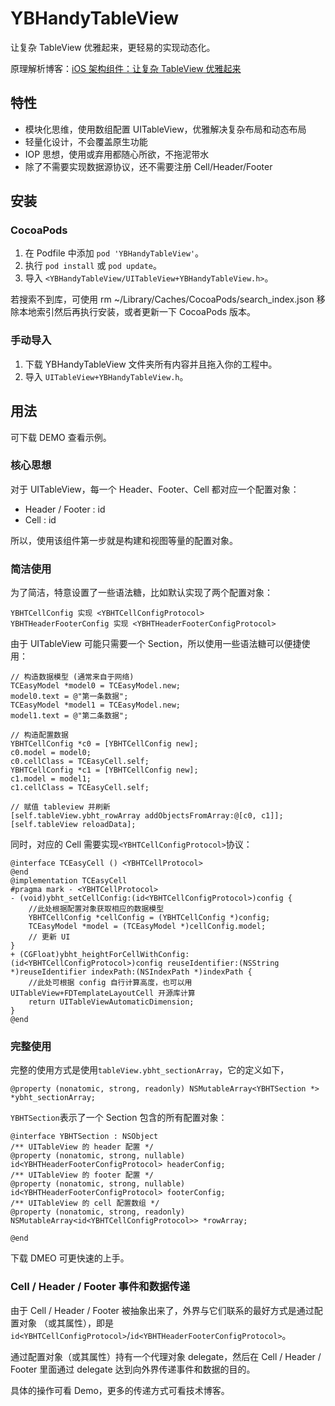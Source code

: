 # YBHandyTableView

让复杂 TableView 优雅起来，更轻易的实现动态化。

原理解析博客：[iOS 架构组件：让复杂 TableView 优雅起来](https://www.jianshu.com/p/7db73489ad99)


## 特性

- 模块化思维，使用数组配置 UITableView，优雅解决复杂布局和动态布局
- 轻量化设计，不会覆盖原生功能
- IOP 思想，使用或弃用都随心所欲，不拖泥带水
- 除了不需要实现数据源协议，还不需要注册 Cell/Header/Footer


## 安装

### CocoaPods

1. 在 Podfile 中添加 `pod 'YBHandyTableView'`。
2. 执行 `pod install` 或 `pod update`。
3. 导入 `<YBHandyTableView/UITableView+YBHandyTableView.h>`。

若搜索不到库，可使用 rm ~/Library/Caches/CocoaPods/search_index.json 移除本地索引然后再执行安装，或者更新一下 CocoaPods 版本。

### 手动导入

1. 下载 YBHandyTableView 文件夹所有内容并且拖入你的工程中。
2. 导入 `UITableView+YBHandyTableView.h`。


## 用法

可下载 DEMO 查看示例。

### 核心思想

对于 UITableView，每一个 Header、Footer、Cell 都对应一个配置对象：
- Header / Footer : id <YBHTHeaderFooterConfigProtocol>
- Cell : id <YBHTCellConfigProtocol>

所以，使用该组件第一步就是构建和视图等量的配置对象。

### 简洁使用

为了简洁，特意设置了一些语法糖，比如默认实现了两个配置对象：
```
YBHTCellConfig 实现 <YBHTCellConfigProtocol>
YBHTHeaderFooterConfig 实现 <YBHTHeaderFooterConfigProtocol>
```
由于 UITableView 可能只需要一个 Section，所以使用一些语法糖可以便捷使用：
```
// 构造数据模型 (通常来自于网络)
TCEasyModel *model0 = TCEasyModel.new;
model0.text = @"第一条数据";
TCEasyModel *model1 = TCEasyModel.new;
model1.text = @"第二条数据";

// 构造配置数据
YBHTCellConfig *c0 = [YBHTCellConfig new];
c0.model = model0;
c0.cellClass = TCEasyCell.self;
YBHTCellConfig *c1 = [YBHTCellConfig new];
c1.model = model1;
c1.cellClass = TCEasyCell.self;

// 赋值 tableview 并刷新
[self.tableView.ybht_rowArray addObjectsFromArray:@[c0, c1]];
[self.tableView reloadData];
```
同时，对应的 Cell 需要实现`<YBHTCellConfigProtocol>`协议：
```
@interface TCEasyCell () <YBHTCellProtocol>
@end
@implementation TCEasyCell
#pragma mark - <YBHTCellProtocol>
- (void)ybht_setCellConfig:(id<YBHTCellConfigProtocol>)config {
    //此处根据配置对象获取相应的数据模型
    YBHTCellConfig *cellConfig = (YBHTCellConfig *)config;
    TCEasyModel *model = (TCEasyModel *)cellConfig.model;
    // 更新 UI
}
+ (CGFloat)ybht_heightForCellWithConfig:(id<YBHTCellConfigProtocol>)config reuseIdentifier:(NSString *)reuseIdentifier indexPath:(NSIndexPath *)indexPath {
    //此处可根据 config 自行计算高度，也可以用 UITableView+FDTemplateLayoutCell 开源库计算 
    return UITableViewAutomaticDimension;
}
@end
```

### 完整使用

完整的使用方式是使用`tableView.ybht_sectionArray`，它的定义如下，
```
@property (nonatomic, strong, readonly) NSMutableArray<YBHTSection *> *ybht_sectionArray;
```
`YBHTSection`表示了一个 Section 包含的所有配置对象：
```
@interface YBHTSection : NSObject
/** UITableView 的 header 配置 */
@property (nonatomic, strong, nullable) id<YBHTHeaderFooterConfigProtocol> headerConfig;
/** UITableView 的 footer 配置 */
@property (nonatomic, strong, nullable) id<YBHTHeaderFooterConfigProtocol> footerConfig;
/** UITableView 的 cell 配置数组 */
@property (nonatomic, strong, readonly) NSMutableArray<id<YBHTCellConfigProtocol>> *rowArray;

@end
```

下载 DMEO 可更快速的上手。


### Cell / Header / Footer 事件和数据传递

由于 Cell / Header / Footer 被抽象出来了，外界与它们联系的最好方式是通过配置对象 （或其属性），即是`id<YBHTCellConfigProtocol>`/`id<YBHTHeaderFooterConfigProtocol>`。

通过配置对象（或其属性）持有一个代理对象 delegate，然后在 Cell / Header / Footer 里面通过 delegate 达到向外界传递事件和数据的目的。

具体的操作可看 Demo，更多的传递方式可看技术博客。
